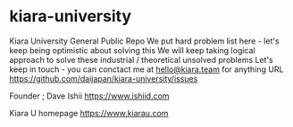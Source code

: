 # kiara-university
Kiara University General Public Repo
We put hard problem list here - let's keep being optimistic about solving this
We will keep taking logical approach to solve these industrial / theoretical unsolved problems 
Let's keep in touch - you can conctact me at hello@kiara.team for anything 
URL
https://github.com/daijapan/kiara-university/issues

Founder ; Dave Ishii 
https://www.ishiid.com

Kiara U homepage
https://www.kiarau.com
